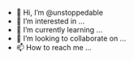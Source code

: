 - 👋 Hi, I’m @unstoppedable
- 👀 I’m interested in ...
- 🌱 I’m currently learning ...
- 💞️ I’m looking to collaborate on ...
- 📫 How to reach me ...

<!---
unstoppedable/unstoppedable is 111111 a ✨ special ✨ repository because its `README.md` (this file) appears on your GitHub profile.
You can click the Preview link to take a look at your changes. 
--->
